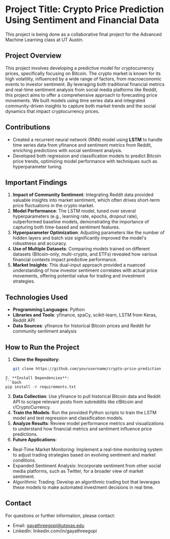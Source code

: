 # Project Title: Crypto Price Prediction Using Sentiment and Financial Data
This project is being done as a collaborative final project for the Advanced Machine Learning class at UT Austin.

## Project Overview
This project involves developing a predictive model for cryptocurrency prices, specifically focusing on Bitcoin. The crypto market is known for its high volatility, influenced by a wide range of factors, from macroeconomic events to investor sentiment. By leveraging both traditional financial metrics and real-time sentiment analysis from social media platforms like Reddit, this project aims to offer a comprehensive approach to forecasting price movements. We built models using time series data and integrated community-driven insights to capture both market trends and the social dynamics that impact cryptocurrency prices.

## Contributions
- Created a recurrent neural network (RNN) model using **LSTM** to handle time series data from yfinance and sentiment metrics from Reddit, enriching predictions with social sentiment analysis.
- Developed both regression and classification models to predict Bitcoin price trends, optimizing model performance with techniques such as hyperparameter tuning.

## Important Findings
1. **Impact of Community Sentiment**: Integrating Reddit data provided valuable insights into market sentiment, which often drives short-term price fluctuations in the crypto market.
2. **Model Performance**: The LSTM model, tuned over several hyperparameters (e.g., learning rate, epochs, dropout rate), outperformed baseline models, demonstrating the importance of capturing both time-based and sentiment features.
3. **Hyperparameter Optimization**: Adjusting parameters like the number of hidden layers and batch size significantly improved the model's robustness and accuracy.
4. **Use of Multiple Datasets**: Comparing models trained on different datasets (Bitcoin-only, multi-crypto, and ETFs) revealed how various financial contexts impact predictive performance.
5. **Market Insights**: This dual-input approach provided a nuanced understanding of how investor sentiment correlates with actual price movements, offering potential value for trading and investment strategies.

## Technologies Used
- **Programming Languages**: Python
- **Libraries and Tools**: yfinance, spaCy, scikit-learn, LSTM from Keras, Reddit API
- **Data Sources**: yfinance for historical Bitcoin prices and Reddit for community sentiment analysis

## How to Run the Project
1. **Clone the Repository**:
   ```bash
   git clone https://github.com/yourusername/crypto-price-prediction
  ```
2. **Install Dependencies**:
  ```bash
  pip install -r requirements.txt
  ```
3. **Data Collection**:
Use yfinance to pull historical Bitcoin data and Reddit API to scrape relevant posts from subreddits like r/Bitcoin and r/CryptoCurrency.
4. **Train the Models**:
Run the provided Python scripts to train the LSTM model and test regression and classification models.
6. **Analyze Results**:
Review model performance metrics and visualizations to understand how financial metrics and sentiment influence price predictions.
7. **Future Applications**:
* Real-Time Market Monitoring: Implement a real-time monitoring system to adjust trading strategies based on evolving sentiment and market conditions.
* Expanded Sentiment Analysis: Incorporate sentiment from other social media platforms, such as Twitter, for a broader view of market sentiment.
* Algorithmic Trading: Develop an algorithmic trading bot that leverages these models to make automated investment decisions in real time.

## Contact
For questions or further information, please contact:
* Email: gayathreegopi@utexas.edu
* LinkedIn: linkedin.com/in/gayathreegopi
